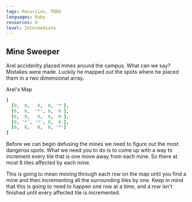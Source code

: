 ```yaml
---
tags: Recursion, TODO
languages: Ruby
resources: 0
level: Intermediate
---
```


## Mine Sweeper
Arel accidenlty placed mines around the campus.  What can we say? Mistakes were made.  Luckily he mapped out the spots where he placed them in a two dimensional array.

Arel's Map
```ruby
[
  [0,  0,   0,  0, '*'],
  [0,  0,  '*', 0,  0 ],
  [0,  0,   0,  0,  0 ],
  [0, '*', '*', 0,  0 ],
  [0,  0,   0,  0, '*']
]
```

Before we can begin defusing the mines we need to figure out the most dangerou spots.  What we need you to do is to come up with a way to increment every tile that is one move away from each mine.  So there at most 8 tiles affected by each mine.

This is going to mean moving through each row on the map until you find a mine and then incrementing all the surrounding tiles by one.  Keep in mind that this is going to need to happen one row at a time, and a row isn't finished until every affected tile is incremented.
